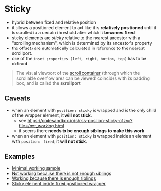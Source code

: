 # Sticky
- hybrid between fixed and relative position
- it allows a positioned element to act like it is **relatively positioned** until it is scrolled to a certain threshold after which it **becomes fixed**
- sticky elements are _sticky_ relative to the nearest ancestor with a "scrolling mechanism", which is determined by its ancestor's property
- the offsets are automatically calculated in reference to the nearest scrollport.
- one of the `inset properties (left, right, bottom, top)` has to be defined

> The visual viewport of the [scroll container](https://drafts.csswg.org/css-overflow-3/#scroll-container) (through which the scrollable overflow area can be viewed) coincides with its padding box, and is called the **scrollport**.

## Caveats
- when an element with `position: sticky` is wrapped and is the only child of the wrapper element, it **will not stick**.
	- see https://codesandbox.io/s/css-position-sticky-c1zvc?file=/not_working.html
	- it seems there **needs to be enough siblings to make this work**
- when an element with `position: sticky` is wrapped inside an element with `position: fixed`, it **will not stick**.

## Examples
- [Minimal working sample](https://codesandbox.io/s/css-position-sticky-c1zvc?file=/minimal.html)
- [Not working because there is not enough siblings](https://codesandbox.io/s/css-position-sticky-c1zvc)
- [Working because there is enough siblings](https://codesandbox.io/s/css-position-sticky-c1zvc?file=/wrapped.html)
- [Sticky element inside fixed positioned wrapper](https://codesandbox.io/s/css-position-sticky-c1zvc?file=/fixed.html)